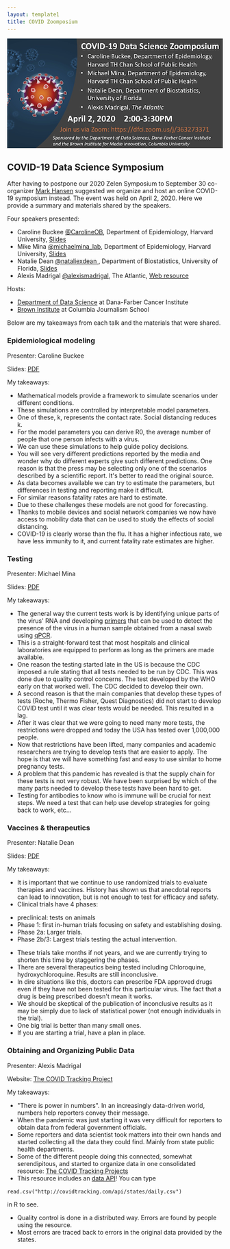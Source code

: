 ```yaml
---
layout: template1
title: COVID Zoomposium
---
```


![](covid/flyer.png)

## COVID-19 Data Science Symposium

After having to postpone our 2020 Zelen Symposium to September 30 co-organizer [Mark Hansen](https://twitter.com/cocteau) suggested we organize and host an online COVID-19 symposium instead. The event was held on April 2, 2020. Here we provide a summary and materials shared by the speakers.

Four speakers presented:

* Caroline Buckee [@CarolineOB](https://twitter.com/Caroline_OF_B), Department of Epidemiology, Harvard University, [Slides](covid/buckee.pdf)
* Mike Mina [@michaelmina_lab](https://twitter.com/michaelmina_lab), Department of Epidemiology, Harvard University, [Slides](covid/mina.pdf)
* Natalie Dean [@nataliexdean
](https://twitter.com/nataliexdean), Department of Biostatistics, University of Florida, [Slides](covid/dean.pdf)
* Alexis Madrigal [@alexismadrigal](https://twitter.com/alexismadrigal), The Atlantic, [Web resource](https://covidtracking.com/)

Hosts: 

* [Department of Data Science](http://datasciences.dfci.harvard.edu/) at Dana-Farber Cancer Institute
* [Brown Institute](https://brown.columbia.edu/) at Columbia Journalism School

Below are my takeaways from each talk  and the materials that were shared.

### Epidemiological modeling 

Presenter: Caroline Buckee

Slides: [PDF](covid/buckee.pdf)

My takeaways:
* Mathematical models provide a framework to simulate scenarios under different conditions. 
* These simulations are controlled by interpretable model 
parameters.
* One of these, k, represents the contact rate. Social distancing reduces k.
* For the model parameters you can derive R0, the average number of people that one person infects with a virus. 
* We can use these simulations to help guide policy decisions.
* You will see very different predictions reported by the media and wonder why do different experts give such different predictions. One reason is that the press may be selecting only one of the scenarios described by a scientific report. It's better to read the original source.
* As data becomes available we can try to estimate the parameters, but differences in testing and reporting make it difficult.
* For similar reasons fatality rates are hard to estimate. 
* Due to these challenges these models are not good for forecasting.
* Thanks to mobile devices and social network companies we now have access to mobility data that can be used to study the effects of social distancing.
* COVID-19 is clearly worse than the flu. It has a higher infectious rate, we have less immunity to it, and current fatality rate estimates are higher.


### Testing 

Presenter: Michael Mina

Slides: [PDF](covid/mina.pdf)

My takeaways:
* The general way the current tests work is by identifying unique parts of the virus' RNA and developing  [primers](https://www.nature.com/scitable/definition/primer-305/) that can be used to detect the presence of the virus in a human sample obtained from a nasal swab using [qPCR](https://en.wikipedia.org/wiki/Real-time_polymerase_chain_reaction).
* This is a straight-forward test that most hospitals and clinical laboratories are equipped to perform as long as the primers are made available. 
* One reason the testing started late in the US is because the CDC imposed a rule stating that all tests needed to be run by CDC. This was done due to quality control concerns. The test developed by the WHO early on that worked well. The CDC decided to develop their own.
* A second reason is that the main companies that develop these types of tests (Roche, Thermo Fisher, Quest Diagnostics) did not start to develop COVID test until it was clear tests would be needed. This resulted in a lag.
* After it was clear that we were going to need many more tests, the restrictions were dropped and today the USA has tested over 1,000,000 people.
* Now that restrictions have been lifted, many companies and academic researchers are trying to develop tests that are easier to apply. The hope is that we will have something fast and easy to use similar to home pregnancy tests.
* A problem that this pandemic has revealed is that the supply chain for these tests is not very robust. We have been surprised by which of the many parts needed to develop these tests have been hard to get.
* Testing for antibodies to know who is immune will be crucial for next steps. We need a test that can help use develop strategies for going back to work, etc...


###  Vaccines & therapeutics

Presenter: Natalie Dean

Slides: [PDF](covid/dean.pdf)

My takeaways:
* It is important that we continue to use randomized trials to evaluate therapies and vaccines. History has shown us that anecdotal reports can lead to innovation, but is not enough to test for efficacy and safety.
* Clinical trials have 4 phases: 
- preclinical: tests on animals
- Phase 1: first in-human trials focusing on safety and establishing dosing.
- Phase 2a: Larger trials.
- Phase 2b/3: Largest trials testing the actual intervention.
* These trials take months if not years, and we are currently trying to shorten this time by staggering the phases.
* There are several therapeutics being tested including Chloroquine, hydroxychloroquine. Results are still inconclusive.
* In dire situations like this, doctors can prescribe FDA approved drugs even if they have not been tested for this particular virus. The fact that a drug is being prescribed doesn't mean it works.
* We should be skeptical of the publication of inconclusive results as it may be simply due to lack of statistical power (not enough individuals in the trial).
* One big trial is better than many small ones.
* If you are starting a trial, have a plan in place.

### Obtaining and Organizing Public Data


Presenter: Alexis Madrigal

Website: [The COVID Tracking Project](https://covidtracking.com/)

My takeaways:
* "There is power in numbers". In an increasingly data-driven world, numbers help reporters convey their message. 
* When the pandemic was just starting it was very difficult for reporters to obtain data from federal government officials.
* Some reporters and data scientist took matters into their own hands and started collecting all the data they could find. Mainly from state public health departments.
* Some of the different people doing this connected, somewhat serendipitous, and started to organize data in one consolidated resource: [The COVID Tracking Projects](https://covidtracking.com/)
* This resource includes an [data API](https://covidtracking.com/api)! You can type 
```
read.csv("http://covidtracking.com/api/states/daily.csv")
```
in R to see.
* Quality control is done in a distributed way. Errors are found by people using the resource.
* Most errors are traced back to errors in the original data provided by the states.

